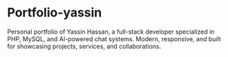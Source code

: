 # Portfolio-yassin
Personal portfolio of Yassin Hassan, a full-stack developer specialized in PHP, MySQL, and AI-powered chat systems. Modern, responsive, and built for showcasing projects, services, and collaborations.
